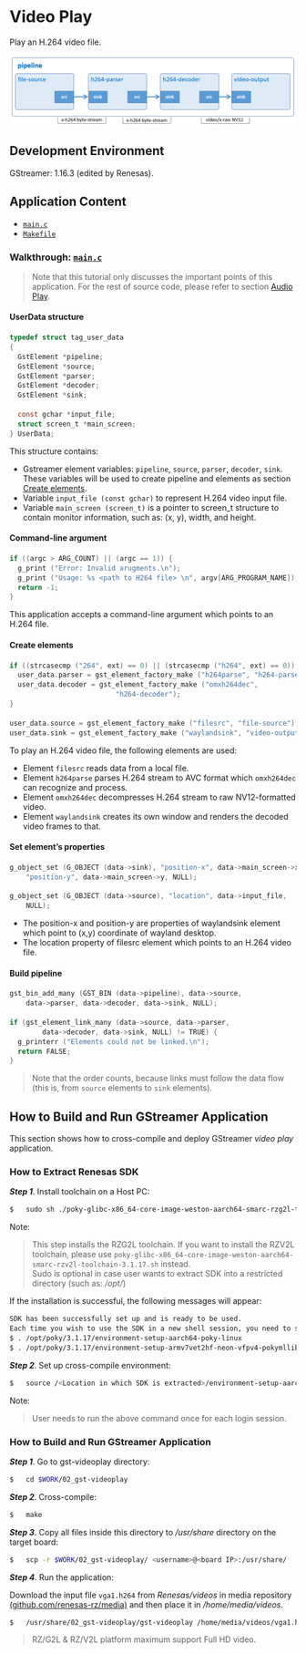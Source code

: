 # Video Play

Play an H.264 video file.

![Figure video play pipeline](figure.png)

## Development Environment

GStreamer: 1.16.3 (edited by Renesas).

## Application Content

+ [`main.c`](main.c)
+ [`Makefile`](Makefile)

### Walkthrough: [`main.c`](main.c)
>Note that this tutorial only discusses the important points of this application. For the rest of source code, please refer to section [Audio Play](01_gst-audioplay/README.md).

#### UserData structure
```c
typedef struct tag_user_data
{
  GstElement *pipeline;
  GstElement *source;
  GstElement *parser;
  GstElement *decoder;
  GstElement *sink;

  const gchar *input_file;
  struct screen_t *main_screen;
} UserData;
```
This structure contains:
- Gstreamer element variables: `pipeline`, `source`, `parser`, `decoder`, `sink`. These variables will be used to create pipeline and elements as section [Create elements](#create-elements).
- Variable `input_file (const gchar)` to represent H.264 video input file.
- Variable `main_screen (screen_t)` is a pointer to screen_t structure to contain monitor information, such as: (x, y), width, and height.

#### Command-line argument
```c
if ((argc > ARG_COUNT) || (argc == 1)) {
  g_print ("Error: Invalid arugments.\n");
  g_print ("Usage: %s <path to H264 file> \n", argv[ARG_PROGRAM_NAME]);
  return -1;
}
```
This application accepts a command-line argument which points to an H.264 file.

#### Create elements
```c
if ((strcasecmp ("264", ext) == 0) || (strcasecmp ("h264", ext) == 0)) {
  user_data.parser = gst_element_factory_make ("h264parse", "h264-parser");
  user_data.decoder = gst_element_factory_make ("omxh264dec",
                          "h264-decoder");
}

user_data.source = gst_element_factory_make ("filesrc", "file-source");
user_data.sink = gst_element_factory_make ("waylandsink", "video-output");
```
To play an H.264 video file, the following elements are used:
-  Element `filesrc` reads data from a local file.
-	 Element `h264parse` parses H.264 stream to AVC format which `omxh264dec` can recognize and process.
-	 Element `omxh264dec` decompresses H.264 stream to raw NV12-formatted video.
-	 Element `waylandsink` creates its own window and renders the decoded video frames to that.


#### Set element’s properties
```c
g_object_set (G_OBJECT (data->sink), "position-x", data->main_screen->x,
    "position-y", data->main_screen->y, NULL);

g_object_set (G_OBJECT (data->source), "location", data->input_file,
    NULL);
```
-	 The position-x and position-y are properties of waylandsink element which point to (x,y) coordinate of wayland desktop.
-	 The location property of filesrc element which points to an H.264 video file.

#### Build pipeline
```c
gst_bin_add_many (GST_BIN (data->pipeline), data->source,
    data->parser, data->decoder, data->sink, NULL);

if (gst_element_link_many (data->source, data->parser,
        data->decoder, data->sink, NULL) != TRUE) {
  g_printerr ("Elements could not be linked.\n");
  return FALSE;
}
```
>Note that the order counts, because links must follow the data flow (this is, from `source` elements to `sink` elements).

## How to Build and Run GStreamer Application

This section shows how to cross-compile and deploy GStreamer _video play_ application.

### How to Extract Renesas SDK
***Step 1***.	Install toolchain on a Host PC:
```sh
$   sudo sh ./poky-glibc-x86_64-core-image-weston-aarch64-smarc-rzg2l-toolchain-3.1.17.sh
```
Note:
> This step installs the RZG2L toolchain. If you want to install the RZV2L toolchain, please use `poky-glibc-x86_64-core-image-weston-aarch64-smarc-rzv2l-toolchain-3.1.17.sh` instead.\
> Sudo is optional in case user wants to extract SDK into a restricted directory (such as: _/opt/_)

If the installation is successful, the following messages will appear:
```sh
SDK has been successfully set up and is ready to be used.
Each time you wish to use the SDK in a new shell session, you need to source the environment setup script e.g.
$ . /opt/poky/3.1.17/environment-setup-aarch64-poky-linux
$ . /opt/poky/3.1.17/environment-setup-armv7vet2hf-neon-vfpv4-pokymllib32-linux-gnueabi
```
***Step 2***.	Set up cross-compile environment:
```sh
$   source /<Location in which SDK is extracted>/environment-setup-aarch64-poky-linux
```
Note:
>User needs to run the above command once for each login session.

### How to Build and Run GStreamer Application

***Step 1***.	Go to gst-videoplay directory:
```sh
$   cd $WORK/02_gst-videoplay
```
***Step 2***.	Cross-compile:
```sh
$   make
```
***Step 3***.	Copy all files inside this directory to _/usr/share_ directory on the target board:
```sh
$   scp -r $WORK/02_gst-videoplay/ <username>@<board IP>:/usr/share/
```
***Step 4***.	Run the application:

Download the input file `vga1.h264` from _Renesas/videos_ in media repository [(github.com/renesas-rz/media)](https://github.com/renesas-rz/media) and then place it in _/home/media/videos_.
```sh
$   /usr/share/02_gst-videoplay/gst-videoplay /home/media/videos/vga1.h264
```
> RZ/G2L & RZ/V2L platform maximum support Full HD video.
